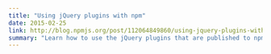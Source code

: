 ```yaml
---
title: "Using jQuery plugins with npm"
date: 2015-02-25
link: http://blog.npmjs.org/post/112064849860/using-jquery-plugins-with-npm
summary: "Learn how to use the jQuery plugins that are published to npm in your app."
---
```

